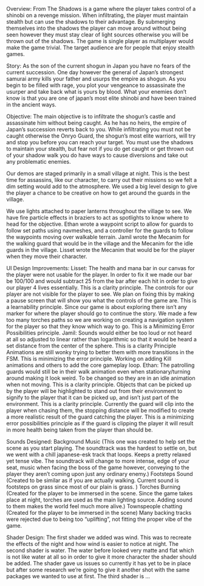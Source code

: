 Overview: From The Shadows is a game where the player takes control of a shinobi on a revenge mission. When infiltrating, the player must maintain stealth but can use the shadows to their advantage. By submerging themselves into the shadows the player can move around without being seen however they must stay clear of light sources otherwise you will be thrown out of the shadows. The game is single player as multiplayer would make the game trivial. The target audience are for people that enjoy stealth games.

Story: As the son of the current shogun in Japan you have no fears of the current succession. One day however the general of Japan’s strongest samurai army kills your father and usurps the empire as shogun. As you begin to be filled with rage, you plot your vengeance to assassinate the usurper and take back what is yours by blood. What your enemies don’t know is that you are one of japan’s most elite shinobi and have been trained in the ancient ways.

Objective: The main objective is to infiltrate the shogun’s castle and assassinate him without being caught. As he has no heirs, the empire of Japan’s succession reverts back to you. While infiltrating you must not be caught otherwise the Onryo Guard, the shogun’s most elite warriors, will try and stop you before you can reach your target. You must use the shadows to maintain your stealth, but fear not if you do get caught or get thrown out of your shadow walk you do have ways to cause diversions and take out any problematic enemies.

Our demos are staged primarily in a small village at night. This is the best time for assassins, like our character, to carry out their missions so we felt a dim setting would add to the atmosphere. We used a big level design to give the player a chance to be creative on how to get around the guards in the village. 

We use lights attached to paper lanterns throughout the village to see.
We have fire particle effects in braziers to act as spotlights to know where to head for the objective.
Ethan wrote a waypoint script to allow for guards to follow set paths using navmeshes, and a controller for the guards to follow the waypoints moving over walkable terrain.
Jamil wrote the Mecanim for the walking guard that would be in the village and the Mecanim for the idle guards in the village. 
Lisset wrote the Mecanim that would be for the player when they move their character.

UI Design Improvements:
Lisset:
The health and mana bar in our canvas for the player were not usable for the player. In order to fix it we made our bar be 100/100 and would subtract 25 from the bar after each hit in order to give our player 4 lives essentially. This is a clarity principle.
The controls for our player are not visible for the player to see. We plan on fixing this by making a pause screen that will show you what the controls of the game are. This is a learnability principle.
Since our game is about exploring there isn’t any marker for where the player should go to continue the story. We made a few too many torches paths so we are working on creating a navigation system for the player so that they know which way to go. This is a Minimizing Error Possibilities principle.
Jamil:
Sounds would either be too loud or not heard at all so adjusted to linear rather than logarithmic so that it would be heard a set distance from the center of the sphere. This is a clarity Principle
Animations are still wonky trying to better them with more transitions in the FSM. This is minimizing the error principle.
Working on adding Kill animations and others to add the core gameplay loop.
Ethan:
The patrolling guards would still be in their walk animation even when stationary/turning around making it look weird. To be changed so they are in an idle animation when not moving. This is a clarity principle.
Objects that can be picked up by the player will be highlighted to stand out from their environment to signify to the player that it can be picked up, and isn’t just part of the environment. This is a clarity principle.
Currently the guard will clip into the player when chasing them, the stopping distance will be modified to create a more realistic result of the guard catching the player. This is a minimizing error possibilities principle as if the guard is clipping the player it will result in more health being taken from the player than should be.


Sounds Designed:
Background Music (This one was created to help set the scene as you start playing. The soundtrack was the hardest to settle on, but we went with a chill japanese-esk track that loops. Keeps a pretty relaxed yet tense vibe.  The soundtrack will change to more intense, edge of your seat, music when facing the boss of the game however, conveying to the player they aren’t coming upon just any ordinary enemy.)
Footsteps Sound (Created to be similar as if you are actually walking. Current sound is footsteps on grass since most of our plain is grass. )
Torches Burning (Created for the player to be immersed in the scene. Since the game takes place at night, torches are used as the main lighting source. Adding sound to them makes the world feel much more alive.)
Townspeople chatting (Created for the player to be immersed in the scene)
Many backing tracks were rejected due to being too “uplifting”, not fitting the proper vibe of the game.

Shader Design:
The first shader we added was wind. This was to recreate the effects of the night and how wind is easier to notice at night.
The second shader is water. The water before looked very matte and flat which is not like water at all so in order to give it more character the shader should be added. The shader gave us issues so currently it has yet to be in place but after some research we’re going to give it another shot with the same packages we wanted to use at first.
The third shader is …

